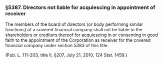 ### §5387. Directors not liable for acquiescing in appointment of receiver ###

The members of the board of directors (or body performing similar functions) of a covered financial company shall not be liable to the shareholders or creditors thereof for acquiescing in or consenting in good faith to the appointment of the Corporation as receiver for the covered financial company under section 5383 of this title.

(Pub. L. 111–203, title II, §207, July 21, 2010, 124 Stat. 1459.)
